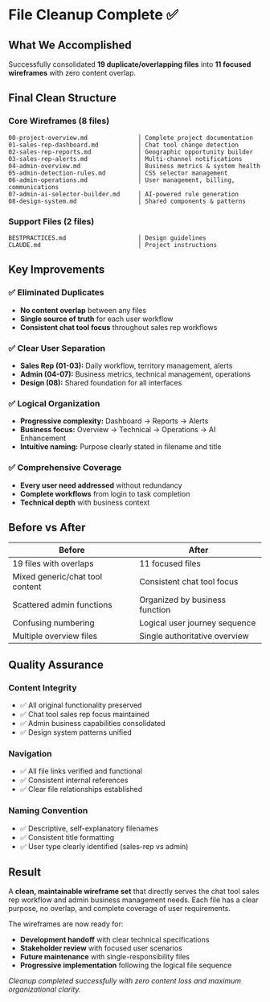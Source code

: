 # File Cleanup Complete ✅

## What We Accomplished

Successfully consolidated **19 duplicate/overlapping files** into **11 focused wireframes** with zero content overlap.

## Final Clean Structure

### Core Wireframes (8 files)
```
00-project-overview.md              │ Complete project documentation
01-sales-rep-dashboard.md           │ Chat tool change detection
02-sales-rep-reports.md             │ Geographic opportunity builder
03-sales-rep-alerts.md              │ Multi-channel notifications
04-admin-overview.md                │ Business metrics & system health
05-admin-detection-rules.md         │ CSS selector management
06-admin-operations.md              │ User management, billing, communications
07-admin-ai-selector-builder.md     │ AI-powered rule generation
08-design-system.md                 │ Shared components & patterns
```

### Support Files (2 files)
```
BESTPRACTICES.md                    │ Design guidelines
CLAUDE.md                           │ Project instructions
```

## Key Improvements

### ✅ Eliminated Duplicates
- **No content overlap** between any files
- **Single source of truth** for each user workflow
- **Consistent chat tool focus** throughout sales rep workflows

### ✅ Clear User Separation
- **Sales Rep (01-03):** Daily workflow, territory management, alerts
- **Admin (04-07):** Business metrics, technical management, operations
- **Design (08):** Shared foundation for all interfaces

### ✅ Logical Organization
- **Progressive complexity:** Dashboard → Reports → Alerts
- **Business focus:** Overview → Technical → Operations → AI Enhancement
- **Intuitive naming:** Purpose clearly stated in filename and title

### ✅ Comprehensive Coverage
- **Every user need addressed** without redundancy
- **Complete workflows** from login to task completion
- **Technical depth** with business context

## Before vs After

| Before | After |
|--------|--------|
| 19 files with overlaps | 11 focused files |
| Mixed generic/chat tool content | Consistent chat tool focus |
| Scattered admin functions | Organized by business function |
| Confusing numbering | Logical user journey sequence |
| Multiple overview files | Single authoritative overview |

## Quality Assurance

### Content Integrity
- ✅ All original functionality preserved
- ✅ Chat tool sales rep focus maintained
- ✅ Admin business capabilities consolidated
- ✅ Design system patterns unified

### Navigation
- ✅ All file links verified and functional
- ✅ Consistent internal references
- ✅ Clear file relationships established

### Naming Convention
- ✅ Descriptive, self-explanatory filenames
- ✅ Consistent title formatting
- ✅ User type clearly identified (sales-rep vs admin)

## Result

A **clean, maintainable wireframe set** that directly serves the chat tool sales rep workflow and admin business management needs. Each file has a clear purpose, no overlap, and complete coverage of user requirements.

The wireframes are now ready for:
- **Development handoff** with clear technical specifications
- **Stakeholder review** with focused user scenarios
- **Future maintenance** with single-responsibility files
- **Progressive implementation** following the logical file sequence

*Cleanup completed successfully with zero content loss and maximum organizational clarity.*